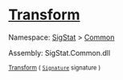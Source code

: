 # [Transform](./SimpleRenderingTransformation-100663459.md)

Namespace: [SigStat]() > [Common](./../README.md)

Assembly: SigStat.Common.dll

<sub>[Transform](./SimpleRenderingTransformation-100663459.md) ( [`Signature`](./../Signature.md) signature )         <div style = "text-align: right" ></div></sub>
